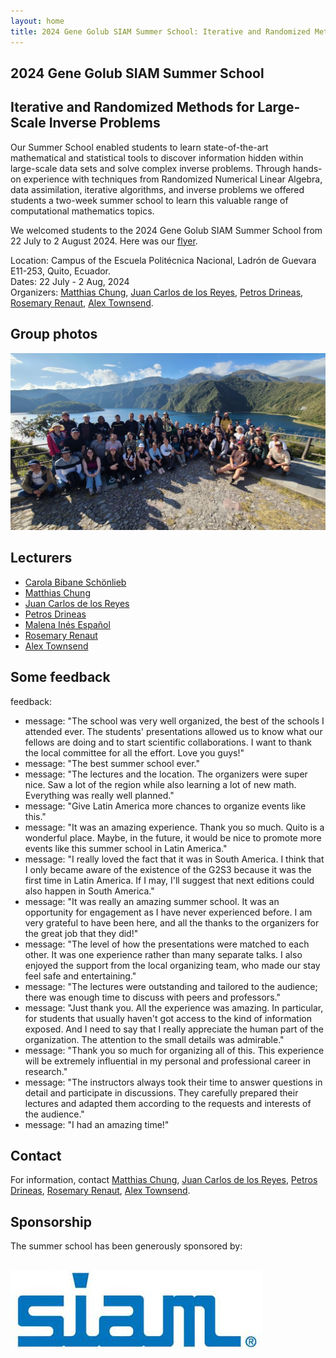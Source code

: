 ```yaml
---
layout: home
title: 2024 Gene Golub SIAM Summer School: Iterative and Randomized Methods for Large-Scale Inverse Problems
---
```


## 2024 Gene Golub SIAM Summer School

## Iterative and Randomized Methods for Large-Scale Inverse Problems

Our Summer School enabled students to learn state-of-the-art mathematical and statistical tools to discover information hidden within large-scale data sets and solve complex inverse problems. Through hands-on experience with techniques from Randomized Numerical Linear Algebra, data assimilation, iterative algorithms, and inverse problems we offered students a two-week summer school to learn this valuable range of computational mathematics topics. 

We welcomed students to the 2024 Gene Golub SIAM Summer School from 22 July to 2 August 2024. Here was our <a href="Advertisement.pdf">flyer</a>.
<p>
Location: Campus of the Escuela Politécnica Nacional, Ladrón de Guevara E11-253, Quito, Ecuador. <br/>
Dates: 22 July - 2 Aug, 2024 <br/>
Organizers: <a href="http://www.math.emory.edu/~mchun45/">Matthias Chung</a>, <a href="https://twas.org/directory/de-los-reyes-juan-carlos">Juan Carlos de los Reyes</a>, <a href="https://www.cs.purdue.edu/homes/pdrineas/">Petros Drineas</a>, <a href="https://search.asu.edu/profile/85017">Rosemary Renaut</a>, <a href="https://pi.math.cornell.edu/~ajt/">Alex Townsend</a>.
</p>

## Group photos 

<img src="GroupPhoto.jpg" alt="Group photo">

## Lecturers

- <a href="https://www.damtp.cam.ac.uk/user/cbs31/Home.html">Carola Bibane Schönlieb</a>
- <a href="http://www.math.emory.edu/~mchun45/">Matthias Chung</a>
- <a href="https://modemat.epn.edu.ec/~jcdelosreyes/">Juan Carlos de los Reyes</a>
- <a href="https://www.cs.purdue.edu/homes/pdrineas/">Petros Drineas</a>
- <a href="https://math.la.asu.edu/~mespanol/">Malena Inés Español</a>
- <a href="https://search.asu.edu/profile/85017">Rosemary Renaut</a>
- <a href="https://pi.math.cornell.edu/~ajt/">Alex Townsend</a>

## Some feedback 
feedback:
  - message: "The school was very well organized, the best of the schools I attended ever. The students' presentations allowed us to know what our fellows are doing and to start scientific collaborations. I want to thank the local committee for all the effort. Love you guys!"
  - message: "The best summer school ever."
  - message: "The lectures and the location. The organizers were super nice. Saw a lot of the region while also learning a lot of new math. Everything was really well planned."
  - message: "Give Latin America more chances to organize events like this."
  - message: "It was an amazing experience. Thank you so much. Quito is a wonderful place. Maybe, in the future, it would be nice to promote more events like this summer school in Latin America."
  - message: "I really loved the fact that it was in South America. I think that I only became aware of the existence of the G2S3 because it was the first time in Latin America. If I may, I'll suggest that next editions could also happen in South America."
  - message: "It was really an amazing summer school. It was an opportunity for engagement as I have never experienced before. I am very grateful to have been here, and all the thanks to the organizers for the great job that they did!"
  - message: "The level of how the presentations were matched to each other. It was one experience rather than many separate talks. I also enjoyed the support from the local organizing team, who made our stay feel safe and entertaining."
  - message: "The lectures were outstanding and tailored to the audience; there was enough time to discuss with peers and professors."
  - message: "Just thank you. All the experience was amazing. In particular, for students that usually haven't got access to the kind of information exposed. And I need to say that I really appreciate the human part of the organization. The attention to the small details was admirable."
  - message: "Thank you so much for organizing all of this. This experience will be extremely influential in my personal and professional career in research."
  - message: "The instructors always took their time to answer questions in detail and participate in discussions. They carefully prepared their lectures and adapted them according to the requests and interests of the audience."
  - message: "I had an amazing time!"

<!--
## Important dates

<p><s>March 1, 2024: Application deadline for summer school</s></p>
<p><s>March 7, 2024: Extended application deadline for summer school</s>s></p>
<p><s>22 July - 2 August 2024: Summer school dates</s></p>
<p><s>31 July 2024: Banquet</s></p>

## Travel support

Acceptance to the summer school included full travel support. We provided an invitation letter for the accepted applicants who require a visa. All participants also got a certificate. 

## Summer school banquet

The summer school banquet took place at <a href="https://www.elventanal.ec/">El Ventanal</a> restaurant. Located in Quito's downtown.

## Locations

The Summer School was at Escuela Politécnica Nacional in Quito, Ecuador.

G2S3 classroom: Electric Engineering Building (Building 16)

## Accommodation

All the participants stayed at the <a href="https://www.fenixhotel.ec/">Fenix Hotel</a> in Quito.

## Getting to Quito, Ecuador

To travel to Quito, Ecuador, one would typically fly into Mariscal Sucre International Airport (IATA code: UIO). 
-->
## Contact

For information, contact <a href="mailto:matthias.chung@emory.edu">Matthias Chung</a>, <a href="mailto:juan.delosreyes@epn.edu.ec">Juan Carlos de los Reyes</a>, <a href="mailto:drineas@gmail.com">Petros Drineas</a>, <a href="mailto:renaut@asu.edu">Rosemary Renaut</a>, <a href="mailto:townsend@cornell.edu">Alex Townsend</a>.

## Sponsorship

<p>The  summer school has been generously sponsored by: </p> <br/>
  <img src="siamlogo.jpeg" alt="SIAM"/>
